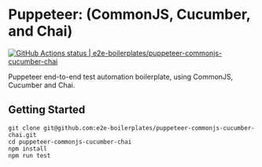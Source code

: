 # Puppeteer: (CommonJS, Cucumber, and Chai)

[![GitHub Actions status | e2e-boilerplates/puppeteer-commonjs-cucumber-chai](https://github.com/e2e-boilerplates/puppeteer-commonjs-cucumber-chai/workflows/puppeteer-commonjs-cucumber-chai/badge.svg)](https://github.com/e2e-boilerplates/puppeteer-commonjs-cucumber-chai/actions?workflow=puppeteer-commonjs-cucumber-chai)

Puppeteer end-to-end test automation boilerplate, using CommonJS, Cucumber and Chai.

## Getting Started

    git clone git@github.com:e2e-boilerplates/puppeteer-commonjs-cucumber-chai.git
    cd puppeteer-commonjs-cucumber-chai
    npm install
    npm run test
